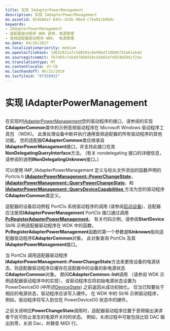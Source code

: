 ```yaml
---
title: 实现 IAdapterPowerManagement
description: 实现 IAdapterPowerManagement
ms.assetid: 654b86a7-845c-415b-99e4-c7be92cb9b9c
keywords:
- IAdapterPowerManagement
- 适配器驱动程序 WDK 音频，电源管理
- 音频适配器驱动程序 WDK、 电源管理
ms.date: 04/20/2017
ms.localizationpriority: medium
ms.openlocfilehash: 1d652921a7c5d8591c8e90bdf2d806735a61eb4d
ms.sourcegitcommit: fb7d95c7a5d47860918cd3602efdd33b69dcf2da
ms.translationtype: MT
ms.contentlocale: zh-CN
ms.lasthandoff: 06/25/2019
ms.locfileid: "67359915"
---
```

# <a name="implementing-iadapterpowermanagement"></a>实现 IAdapterPowerManagement


## <span id="implementing_iadapterpowermanagement"></span><span id="IMPLEMENTING_IADAPTERPOWERMANAGEMENT"></span>


在实现时[IAdapterPowerManagement](https://docs.microsoft.com/windows-hardware/drivers/ddi/content/portcls/nn-portcls-iadapterpowermanagement)您的驱动程序的接口，请参阅的实现**CAdapterCommon**类中的示例音频驱动程序在 Microsoft Windows 驱动程序工具包 （WDK)。 此类处理设备中断并执行通用音频适配器的所有驱动程序的其他功能。 您的适配器**CAdapterCommon**类应继承自**IAdapterPowerManagement**接口，并支持此接口在其**NonDelegatingQueryInterface**方法。 (有关 nondelegating 接口的详细信息，请参阅的说明**INonDelegatingUnknown**接口。)

可以使用 IMP\_IAdapterPowerManagement 定义与标头文件添加的函数声明的 Portcls.h [ **IAdapterPowerManagement::PowerChangeState**](https://docs.microsoft.com/windows-hardware/drivers/ddi/content/portcls/nf-portcls-iadapterpowermanagement-powerchangestate)， [**IAdapterPowerManagement::QueryPowerChangeState**](https://docs.microsoft.com/windows-hardware/drivers/ddi/content/portcls/nf-portcls-iadapterpowermanagement-querypowerchangestate)，和[ **IAdapterPowerManagement::QueryDeviceCapabilities** ](https://docs.microsoft.com/windows-hardware/drivers/ddi/content/portcls/nf-portcls-iadapterpowermanagement-querydevicecapabilities)方法为您的驱动程序**CAdapterCommon**类定义。

适配器的设备启动例程 PortCls 系统驱动程序的调用 (请参阅[启动设备](https://docs.microsoft.com/windows-hardware/drivers/kernel/starting-a-device))，适配器应注册其**IAdapterPowerManagement** PortCls 接口通过调用[ **PcRegisterAdapterPowerManagement**](https://docs.microsoft.com/windows-hardware/drivers/ddi/content/portcls/nf-portcls-pcregisteradapterpowermanagement)。 有关代码示例，请参阅**StartDevice** Sb16 示例适配器驱动程序在 WDK 中的函数。 **PcRegisterAdapterPowerManagement**函数的第一个参数是**IUnknown**指向适配器驱动程序**CAdapterCommon**对象。 此对象查询 PortCls 及其**IAdapterPowerManagement**接口。

当 PortCls 调用适配器驱动程序**IAdapterPowerManagement::PowerChangeState**方法来更改设备的电源状态，则适配器驱动程序应缓存在适配器中的设备的新电源状态**CAdapterCommon**对象。 期间**CAdapterCommon::Init**调用 （请参阅 WDK 示例适配器驱动程序中的实现），该驱动程序应将初始电源状态设置为 PowerDeviceD0 (中所述[DeviceState](https://docs.microsoft.com/windows-hardware/drivers/kernel/devicestate)) 之前返回从成功初始化。 仅当已知要处于相应的电源状态，驱动程序应该写入硬件。 在 WDK 中的 Sb16 示例驱动程序，例如，驱动程序将写入到仅在 PowerDeviceD0 状态中的硬件。

之前关闭响应**PowerChangeState**调用时，适配器驱动程序应置于音频输出演讲者干扰可防止发生的电源开关时的状态。 例如，关闭过程中可能包括比较 DAC 输出到零，关闭 Dac，并静音 MIDI 行。

 

 




